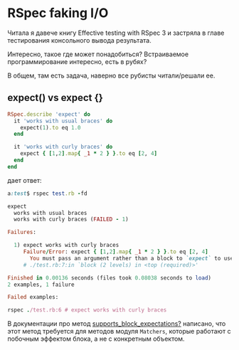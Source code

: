 # RSpec faking I/O

Читала я давече книгу Effective testing with RSpec 3 и застряла в главе тестирования консольного вывода результата.

Интересно, такое где может понадобиться? Встраиваемое программирование интересно, есть в рубях?

В общем, там есть задача, наверно все рубисты читали/решали ее.


## expect() vs expect {}

```ruby
RSpec.describe 'expect' do
  it 'works with usual braces' do
    expect(1).to eq 1.0
  end

  it 'works with curly braces' do
    expect { [1,2].map{ _1 * 2 } }.to eq [2, 4]
  end
end
```

дает ответ:
```ruby
a:test$ rspec test.rb -fd

expect
  works with usual braces
  works with curly braces (FAILED - 1)

Failures:

  1) expect works with curly braces
     Failure/Error: expect { [1,2].map{ _1 * 2 } }.to eq [2, 4]
       You must pass an argument rather than a block to `expect` to use the provided matcher (eq [2, 4]), or the matcher must implement `supports_block_expectations?`.
     # ./test.rb:7:in `block (2 levels) in <top (required)>'

Finished in 0.00136 seconds (files took 0.08038 seconds to load)
2 examples, 1 failure

Failed examples:

rspec ./test.rb:6 # expect works with curly braces

```

В документации про метод [supports_block_expectations?](RSpec::Matchers::MatcherProtocol#supports_block_expectations?) написано, что этот метод требуется для методов модуля `Matchers`, которые работают с побочным эффектом блока, а не с конкретным объектом.


